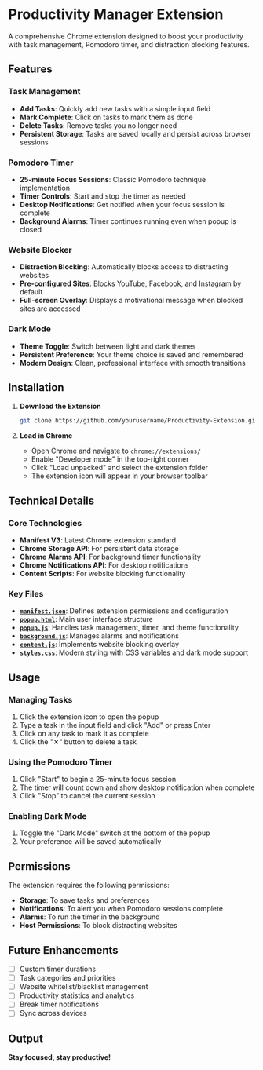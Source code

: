 # Productivity Manager Extension

A comprehensive Chrome extension designed to boost your productivity with task management, Pomodoro timer, and distraction blocking features.

## Features

### Task Management

- **Add Tasks**: Quickly add new tasks with a simple input field
- **Mark Complete**: Click on tasks to mark them as done
- **Delete Tasks**: Remove tasks you no longer need
- **Persistent Storage**: Tasks are saved locally and persist across browser sessions

### Pomodoro Timer

- **25-minute Focus Sessions**: Classic Pomodoro technique implementation
- **Timer Controls**: Start and stop the timer as needed
- **Desktop Notifications**: Get notified when your focus session is complete
- **Background Alarms**: Timer continues running even when popup is closed

### Website Blocker

- **Distraction Blocking**: Automatically blocks access to distracting websites
- **Pre-configured Sites**: Blocks YouTube, Facebook, and Instagram by default
- **Full-screen Overlay**: Displays a motivational message when blocked sites are accessed

### Dark Mode

- **Theme Toggle**: Switch between light and dark themes
- **Persistent Preference**: Your theme choice is saved and remembered
- **Modern Design**: Clean, professional interface with smooth transitions

## Installation

1. **Download the Extension**

   ```bash
   git clone https://github.com/yourusername/Productivity-Extension.git
   ```

2. **Load in Chrome**
   - Open Chrome and navigate to `chrome://extensions/`
   - Enable "Developer mode" in the top-right corner
   - Click "Load unpacked" and select the extension folder
   - The extension icon will appear in your browser toolbar

## Technical Details

### Core Technologies

- **Manifest V3**: Latest Chrome extension standard
- **Chrome Storage API**: For persistent data storage
- **Chrome Alarms API**: For background timer functionality
- **Chrome Notifications API**: For desktop notifications
- **Content Scripts**: For website blocking functionality

### Key Files

- **[`manifest.json`](manifest.json)**: Defines extension permissions and configuration
- **[`popup.html`](popup.html)**: Main user interface structure
- **[`popup.js`](popup.js)**: Handles task management, timer, and theme functionality
- **[`background.js`](background.js)**: Manages alarms and notifications
- **[`content.js`](content.js)**: Implements website blocking overlay
- **[`styles.css`](styles.css)**: Modern styling with CSS variables and dark mode support

## Usage

### Managing Tasks

1. Click the extension icon to open the popup
2. Type a task in the input field and click "Add" or press Enter
3. Click on any task to mark it as complete
4. Click the "✕" button to delete a task

### Using the Pomodoro Timer

1. Click "Start" to begin a 25-minute focus session
2. The timer will count down and show desktop notification when complete
3. Click "Stop" to cancel the current session

### Enabling Dark Mode

1. Toggle the "Dark Mode" switch at the bottom of the popup
2. Your preference will be saved automatically

## Permissions

The extension requires the following permissions:

- **Storage**: To save tasks and preferences
- **Notifications**: To alert you when Pomodoro sessions complete
- **Alarms**: To run the timer in the background
- **Host Permissions**: To block distracting websites

## Future Enhancements

- [ ] Custom timer durations
- [ ] Task categories and priorities
- [ ] Website whitelist/blacklist management
- [ ] Productivity statistics and analytics
- [ ] Break timer notifications
- [ ] Sync across devices

## Output

**Stay focused, stay productive!**
